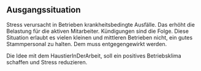 ## Ausgangssituation

Stress verursacht in Betrieben krankheitsbedingte Ausfälle. Das erhöht die Belastung für die aktiven Mitarbeiter. 
Kündigungen sind die Folge. 
Diese Situation erlaubt es vielen kleinen und mittleren Betrieben nicht, ein gutes Stammpersonal zu halten. 
Dem muss entgegengewirkt werden. 

Die Idee mit dem HaustierInDerArbeit, soll ein positives Betriebsklima schaffen und Stress reduzieren. 
